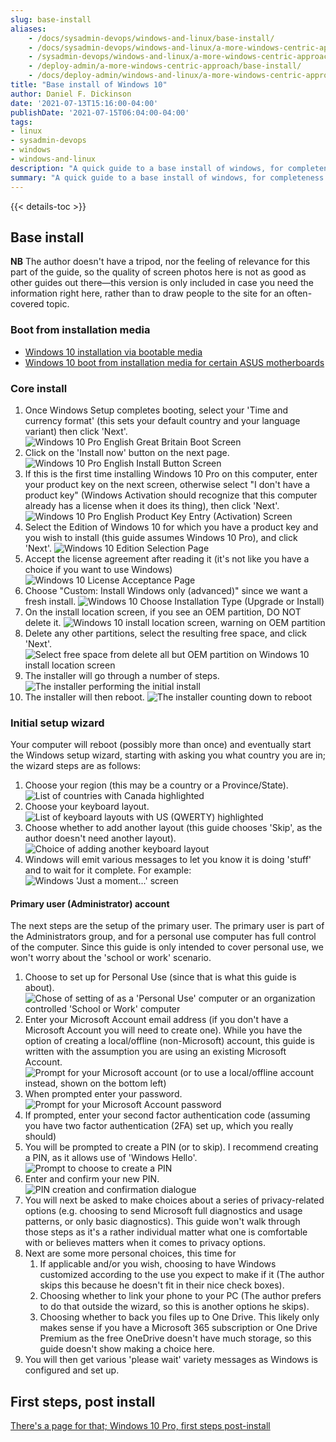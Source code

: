 ```yaml
---
slug: base-install
aliases:
    - /docs/sysadmin-devops/windows-and-linux/base-install/
    - /docs/sysadmin-devops/windows-and-linux/a-more-windows-centric-approach/base-install/
    - /sysadmin-devops/windows-and-linux/a-more-windows-centric-approach/base-install/
    - /deploy-admin/a-more-windows-centric-approach/base-install/
    - /docs/deploy-admin/windows-and-linux/a-more-windows-centric-approach/base-install/
title: "Base install of Windows 10"
author: Daniel F. Dickinson
date: '2021-07-13T15:16:00-04:00'
publishDate: '2021-07-15T06:04:00-04:00'
tags:
- linux
- sysadmin-devops
- windows
- windows-and-linux
description: "A quick guide to a base install of windows, for completeness."
summary: "A quick guide to a base install of windows, for completeness."
---
```


{{< details-toc >}}

## Base install

**NB** The author doesn't have a tripod, nor the feeling of relevance for this part of the guide, so the quality of screen photos here is not as good as other guides out there—this version is only included in case you need the information right here, rather than to draw people to the site for an often-covered topic.

### Boot from installation media

* [Windows 10 installation via bootable media](https://www.mychoicesoftware.com/pages/support-windows-10-installation-via-bootable-media)
* [Windows 10 boot from installation media for certain ASUS motherboards](https://www.asus.com/support/FAQ/1039507)

### Core install

1. Once Windows Setup completes booting, select your 'Time and currency format' (this sets your default country and your language variant) then click 'Next'.
   ![Windows 10 Pro English Great Britain Boot Screen](/assets/images/windows-10-install/win10pro-en-gb-boot-screen.png)
2. Click on the 'Install now' button on the next page.
   ![Windows 10 Pro English Install Button Screen](/assets/images/windows-10-install/win10pro-install-button.png)
3. If this is the first time installing Windows 10 Pro on this computer, enter your product key on the next screen, otherwise select "I don't have a product key" (Windows Activation should recognize that this computer already has a license when it does its thing), then click 'Next'.
   ![Windows 10 Pro English Product Key Entry (Activation) Screen](/assets/images/windows-10-install/win10pro-install-product-key-page.png)
4. Select the Edition of Windows 10 for which you have a product key and you wish to install (this guide assumes Windows 10 Pro), and click 'Next'.
   ![Windows 10 Edition Selection Page](/assets/images/windows-10-install/windows-edition-selection-screen.png)
5. Accept the license agreement after reading it (it's not like you have a choice if you want to use Windows)
   ![Windows 10 License Acceptance Page](/assets/images/windows-10-install/win10pro-license-agreement.png)
6. Choose "Custom: Install Windows only (advanced)" since we want a fresh install.
   ![Windows 10 Choose Installation Type (Upgrade or Install)](/assets/images/windows-10-install/win10pro-choose-install-not-upgrade.png)
7. On the install location screen, if you see an OEM partition, DO NOT delete it.
   ![Windows 10 install location screen, warning on OEM partition](/assets/images/windows-10-install/win10pro-hdd-pre-leave-oem-partition.png)
8. Delete any other partitions, select the resulting free space, and click 'Next'.
   ![Select free space from delete all but OEM partition on Windows 10 install location screen](/assets/images/windows-10-install/win10pro-install-location-page-delete-all-but-oem.png)
9. The installer will go through a number of steps.
   ![The installer performing the initial install](/assets/images/windows-10-install/win10pro-install-progress-screen.png)
10. The installer will then reboot.
   ![The installer counting down to reboot](/assets/images/windows-10-install/win10pro-install-countdown-to-reboot.png)

### Initial setup wizard

Your computer will reboot (possibly more than once) and eventually start the Windows setup wizard, starting with asking you what country you are in; the wizard steps are as follows:

1. Choose your region (this may be a country or a Province/State).
   ![List of countries with Canada highlighted](/assets/images/windows-10-install/win10pro-setup-wizard-01-country.png)
2. Choose your keyboard layout.
   ![List of keyboard layouts with US (QWERTY) highlighted](/assets/images/windows-10-install/win10pro-setup-wizard-02-keyboard.png)
3. Choose whether to add another layout (this guide chooses 'Skip', as the author doesn't need another layout).
   ![Choice of adding another keyboard layout](/assets/images/windows-10-install/win10pro-setup-wizard-03-another-keyboard-layout.png)
4. Windows will emit various messages to let you know it is doing 'stuff' and to wait for it complete. For example:
   ![Windows 'Just a moment...' screen](/assets/images/windows-10-install/win10pro-setup-wizard-04-please-wait.png)

#### Primary user (Administrator) account

The next steps are the setup of the primary user. The primary user is part of the Administrators group, and for a personal use computer has full control of the computer. Since this guide is only intended to cover personal use, we won't worry about the 'school or work' scenario.

1. Choose to set up for Personal Use (since that is what this guide is about).
   ![Chose of setting of as a 'Personal Use' computer or an organization controlled 'School or Work' computer](/assets/images/windows-10-install/win10pro-setup-wizard-05-choose-personal-use.png)
2. Enter your Microsoft Account email address (if you don't have a Microsoft Account you will need to create one). While you have the option of creating a local/offline (non-Microsoft) account, this guide is written with the assumption you are using an existing Microsoft Account.
   ![Prompt for your Microsoft account (or to use a local/offline account instead, shown on the bottom left)](/assets/images/windows-10-install/win10pro-setup-wizard-06-enter-your-microsoft-account-email-address.png)
3. When prompted enter your password.
   ![Prompt for your Microsoft Account password](/assets/images/windows-10-install/win10pro-setup-wizard-07-enter-your-password.png)
4. If prompted, enter your second factor authentication code (assuming you have two factor authentication (2FA) set up, which you really should)
5. You will be prompted to create a PIN (or to skip). I recommend creating a PIN, as it allows use of 'Windows Hello'.
   ![Prompt to choose to create a PIN](/assets/images/windows-10-install/win10pro-setup-wizard-08-prompt-to-create-a-pin.png)
6. Enter and confirm your new PIN.
   ![PIN creation and confirmation dialogue](/assets/images/windows-10-install/win10pro-setup-wizard-09-pin-creation-dialogue.png)
7. You will next be asked to make choices about a series of privacy-related options (e.g. choosing to send Microsoft full diagnostics and usage patterns, or only basic diagnostics). This guide won't walk through those steps as it's a rather individual matter what one is comfortable with or believes matters when it comes to privacy options.
8. Next are some more personal choices, this time for
   1. If applicable and/or you wish, choosing to have Windows customized according to the use you expect to make if it (The author skips this because he doesn't fit in their nice check boxes).
   2. Choosing whether to link your phone to your PC (The author prefers to do that outside the wizard, so this is another options he skips).
   3. Choosing whether to back you files up to One Drive.  This likely only makes sense if you have a Microsoft 365 subscription or One Drive Premium as the free OneDrive doesn't have much storage, so this guide doesn't show making a choice here.
9. You will then get various 'please wait' variety messages as Windows is configured and set up.

## First steps, post install

[There's a page for that; Windows 10 Pro, first steps post-install](first-steps-post-install.md)
